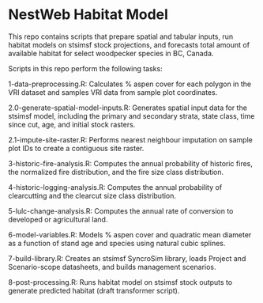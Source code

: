# NestWeb Habitat Model

This repo contains scripts that prepare spatial and tabular inputs, run habitat models on stsimsf stock projections, and forecasts total amount of available habitat for select woodpecker species in BC, Canada.

Scripts in this repo perform the following tasks:

1-data-preprocessing.R: Calculates % aspen cover for each polygon in the VRI dataset and samples VRI data from sample plot coordinates.

2.0-generate-spatial-model-inputs.R: Generates spatial input data for the stsimsf model, including the primary and secondary strata, state class, time since cut, age, and initial stock rasters.

2.1-impute-site-raster.R: Performs nearest neighbour imputation on sample plot IDs to create a contiguous site raster.

3-historic-fire-analysis.R: Computes the annual probability of historic fires, the normalized fire distribution, and the fire size class distribution.  

4-historic-logging-analysis.R: Computes the annual probability of clearcutting and the clearcut size class distribution. 

5-lulc-change-analysis.R: Computes the annual rate of conversion to developed or agricultural land.

6-model-variables.R: Models % aspen cover and quadratic mean diameter as a function of stand age and species using natural cubic splines.

7-build-library.R: Creates an stsimsf SyncroSim library, loads Project and Scenario-scope datasheets, and builds management scenarios.

8-post-processing.R: Runs habitat model on stsimsf stock outputs to generate predicted habitat (draft transformer script).
